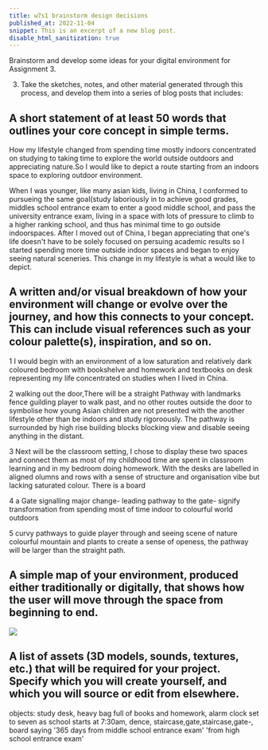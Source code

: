 ```yaml
---
title: w7s1 brainstorm design decisions
published_at: 2022-11-04
snippet: This is an excerpt of a new blog post.
disable_html_sanitization: true
---
```


 Brainstorm and develop some ideas for your digital environment for Assignment 3.

3. Take the sketches, notes, and other material generated through this process, and develop them into a series of blog posts that includes:

## A short statement of at least 50 words that outlines your core concept in simple terms.

How my lifestyle changed from spending time mostly indoors concentrated on studying to taking time to explore the world outside outdoors and appreciating nature.So I would like to depict a route starting from an indoors space to exploring outdoor environment.

When I was younger, like many asian kids, living in China, I conformed to pursueing the same goal(study laboriously in to achieve good grades, middles school entrance exam to enter a good middle school, and pass the university entrance exam, living in a space with lots of pressure to climb to a higher ranking school, and thus has minimal time to go outside indoorspaces. After I moved out of China, I began appreciating that one's life doesn't have to be solely focused on persuing academic results so I started spending more time outside indoor spaces and began to enjoy seeing natural sceneries. This change in my lifestyle is what a would like to depict.



## A written and/or visual breakdown of how your environment will change or evolve over the journey, and how this connects to your concept. This can include visual references such as your colour palette(s), inspiration, and so on.

1 I would begin with an environment of a low saturation and relatively dark coloured bedroom with bookshelve and homework and textbooks on desk representing my life concentrated on studies when I lived in China.

2 walking out the door,There will be a straight Pathway with landmarks fence guilding player to walk past, and no other routes outside the door to symbolise how young Asian children are not presented with the another lifestyle other than be indoors and study rigoroously. The pathway is surrounded by high rise building blocks blocking view and disable seeing anything in the distant. 

3 Next will be the classroom setting, I chose to display these two spaces and connect them as most of my childhood time are spent in classroom learning and in my bedroom doing homework. 
With the desks are labelled in aligned olumns and rows with a sense of structure and organisation vibe but lacking saturated colour.
There is a board 

4 a Gate signalling major change- leading pathway to the  gate- signify transformation from spending most of time indoor to colourful world outdoors 

5 curvy pathways to guide player through and seeing scene of nature colourful mountain and plants
to create a sense of openess, the pathway will be larger than the straight path.



## A simple map of your environment, produced either traditionally or digitally, that shows how the user will move through the space from beginning to end.


![ ](w7/map.jpg)





## A list of assets (3D models, sounds, textures, etc.) that will be required for your project. Specify which you will create yourself, and which you will source or edit from elsewhere.


objects: study desk, heavy bag full of books and homework, alarm clock set to seven as school starts at 7:30am, dence, staircase,gate,staircase,gate-, board saying '365 days from middle school entrance exam' 'from high school entrance exam'



